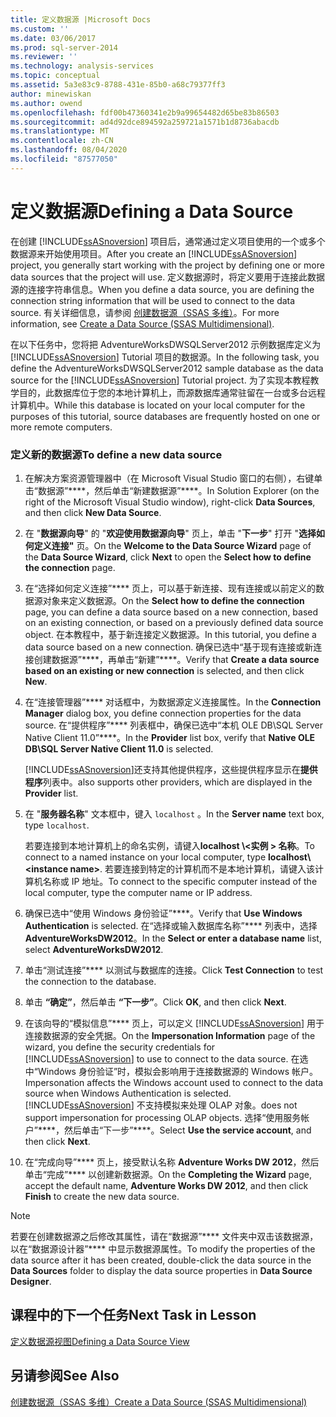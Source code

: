 ```yaml
---
title: 定义数据源 |Microsoft Docs
ms.custom: ''
ms.date: 03/06/2017
ms.prod: sql-server-2014
ms.reviewer: ''
ms.technology: analysis-services
ms.topic: conceptual
ms.assetid: 5a3e83c9-8788-431e-85b0-a68c79377ff3
author: minewiskan
ms.author: owend
ms.openlocfilehash: fdf00b47360341e2b9a99654482d65be83b86503
ms.sourcegitcommit: ad4d92dce894592a259721a1571b1d8736abacdb
ms.translationtype: MT
ms.contentlocale: zh-CN
ms.lasthandoff: 08/04/2020
ms.locfileid: "87577050"
---
```

# <a name="defining-a-data-source"></a><span data-ttu-id="b5e9d-102">定义数据源</span><span class="sxs-lookup"><span data-stu-id="b5e9d-102">Defining a Data Source</span></span>
  <span data-ttu-id="b5e9d-103">在创建 [!INCLUDE[ssASnoversion](../includes/ssasnoversion-md.md)] 项目后，通常通过定义项目使用的一个或多个数据源来开始使用项目。</span><span class="sxs-lookup"><span data-stu-id="b5e9d-103">After you create an [!INCLUDE[ssASnoversion](../includes/ssasnoversion-md.md)] project, you generally start working with the project by defining one or more data sources that the project will use.</span></span> <span data-ttu-id="b5e9d-104">定义数据源时，将定义要用于连接此数据源的连接字符串信息。</span><span class="sxs-lookup"><span data-stu-id="b5e9d-104">When you define a data source, you are defining the connection string information that will be used to connect to the data source.</span></span> <span data-ttu-id="b5e9d-105">有关详细信息，请参阅 [创建数据源（SSAS 多维）](multidimensional-models/create-a-data-source-ssas-multidimensional.md)。</span><span class="sxs-lookup"><span data-stu-id="b5e9d-105">For more information, see [Create a Data Source &#40;SSAS Multidimensional&#41;](multidimensional-models/create-a-data-source-ssas-multidimensional.md).</span></span>  
  
 <span data-ttu-id="b5e9d-106">在以下任务中，您将把 AdventureWorksDWSQLServer2012 示例数据库定义为 [!INCLUDE[ssASnoversion](../includes/ssasnoversion-md.md)] Tutorial 项目的数据源。</span><span class="sxs-lookup"><span data-stu-id="b5e9d-106">In the following task, you define the AdventureWorksDWSQLServer2012 sample database as the data source for the [!INCLUDE[ssASnoversion](../includes/ssasnoversion-md.md)] Tutorial project.</span></span> <span data-ttu-id="b5e9d-107">为了实现本教程教学目的，此数据库位于您的本地计算机上，而源数据库通常驻留在一台或多台远程计算机中。</span><span class="sxs-lookup"><span data-stu-id="b5e9d-107">While this database is located on your local computer for the purposes of this tutorial, source databases are frequently hosted on one or more remote computers.</span></span>  
  
### <a name="to-define-a-new-data-source"></a><span data-ttu-id="b5e9d-108">定义新的数据源</span><span class="sxs-lookup"><span data-stu-id="b5e9d-108">To define a new data source</span></span>  
  
1.  <span data-ttu-id="b5e9d-109">在解决方案资源管理器中（在 Microsoft Visual Studio 窗口的右侧），右键单击“数据源”\*\*\*\*，然后单击“新建数据源”\*\*\*\*。</span><span class="sxs-lookup"><span data-stu-id="b5e9d-109">In Solution Explorer (on the right of the Microsoft Visual Studio window), right-click **Data Sources**, and then click **New Data Source**.</span></span>  
  
2.  <span data-ttu-id="b5e9d-110">在 "**数据源向导**" 的 "**欢迎使用数据源向导**" 页上，单击 "**下一步**" 打开 "**选择如何定义连接"** 页。</span><span class="sxs-lookup"><span data-stu-id="b5e9d-110">On the **Welcome to the Data Source Wizard** page of the **Data Source Wizard**, click **Next** to open the **Select how to define the connection** page.</span></span>  
  
3.  <span data-ttu-id="b5e9d-111">在“选择如何定义连接”\*\*\*\* 页上，可以基于新连接、现有连接或以前定义的数据源对象来定义数据源。</span><span class="sxs-lookup"><span data-stu-id="b5e9d-111">On the **Select how to define the connection** page, you can define a data source based on a new connection, based on an existing connection, or based on a previously defined data source object.</span></span> <span data-ttu-id="b5e9d-112">在本教程中，基于新连接定义数据源。</span><span class="sxs-lookup"><span data-stu-id="b5e9d-112">In this tutorial, you define a data source based on a new connection.</span></span> <span data-ttu-id="b5e9d-113">确保已选中“基于现有连接或新连接创建数据源”\*\*\*\*，再单击“新建”\*\*\*\*。</span><span class="sxs-lookup"><span data-stu-id="b5e9d-113">Verify that **Create a data source based on an existing or new connection** is selected, and then click **New**.</span></span>  
  
4.  <span data-ttu-id="b5e9d-114">在“连接管理器”\*\*\*\* 对话框中，为数据源定义连接属性。</span><span class="sxs-lookup"><span data-stu-id="b5e9d-114">In the **Connection Manager** dialog box, you define connection properties for the data source.</span></span> <span data-ttu-id="b5e9d-115">在“提供程序”\*\*\*\* 列表框中，确保已选中“本机 OLE DB\SQL Server Native Client 11.0”\*\*\*\*。</span><span class="sxs-lookup"><span data-stu-id="b5e9d-115">In the **Provider** list box, verify that **Native OLE DB\SQL Server Native Client 11.0** is selected.</span></span>  
  
     [!INCLUDE[ssASnoversion](../includes/ssasnoversion-md.md)]<span data-ttu-id="b5e9d-116">还支持其他提供程序，这些提供程序显示在**提供程序**列表中。</span><span class="sxs-lookup"><span data-stu-id="b5e9d-116">also supports other providers, which are displayed in the **Provider** list.</span></span>  
  
5.  <span data-ttu-id="b5e9d-117">在 "**服务器名称**" 文本框中，键入 `localhost` 。</span><span class="sxs-lookup"><span data-stu-id="b5e9d-117">In the **Server name** text box, type `localhost`.</span></span>  
  
     <span data-ttu-id="b5e9d-118">若要连接到本地计算机上的命名实例，请键入**localhost \\<实例 \> 名称**。</span><span class="sxs-lookup"><span data-stu-id="b5e9d-118">To connect to a named instance on your local computer, type **localhost\\<instance name\>**.</span></span> <span data-ttu-id="b5e9d-119">若要连接到特定的计算机而不是本地计算机，请键入该计算机名称或 IP 地址。</span><span class="sxs-lookup"><span data-stu-id="b5e9d-119">To connect to the specific computer instead of the local computer, type the computer name or IP address.</span></span>  
  
6.  <span data-ttu-id="b5e9d-120">确保已选中“使用 Windows 身份验证”\*\*\*\*。</span><span class="sxs-lookup"><span data-stu-id="b5e9d-120">Verify that **Use Windows Authentication** is selected.</span></span> <span data-ttu-id="b5e9d-121">在“选择或输入数据库名称”\*\*\*\* 列表中，选择 **AdventureWorksDW2012**。</span><span class="sxs-lookup"><span data-stu-id="b5e9d-121">In the **Select or enter a database name** list, select **AdventureWorksDW2012**.</span></span>  
  
7.  <span data-ttu-id="b5e9d-122">单击“测试连接”\*\*\*\* 以测试与数据库的连接。</span><span class="sxs-lookup"><span data-stu-id="b5e9d-122">Click **Test Connection** to test the connection to the database.</span></span>  
  
8.  <span data-ttu-id="b5e9d-123">单击 **“确定”**，然后单击 **“下一步”**。</span><span class="sxs-lookup"><span data-stu-id="b5e9d-123">Click **OK**, and then click **Next**.</span></span>  
  
9. <span data-ttu-id="b5e9d-124">在该向导的“模拟信息”\*\*\*\* 页上，可以定义 [!INCLUDE[ssASnoversion](../includes/ssasnoversion-md.md)] 用于连接数据源的安全凭据。</span><span class="sxs-lookup"><span data-stu-id="b5e9d-124">On the **Impersonation Information** page of the wizard, you define the security credentials for [!INCLUDE[ssASnoversion](../includes/ssasnoversion-md.md)] to use to connect to the data source.</span></span> <span data-ttu-id="b5e9d-125">在选中“Windows 身份验证”时，模拟会影响用于连接数据源的 Windows 帐户。</span><span class="sxs-lookup"><span data-stu-id="b5e9d-125">Impersonation affects the Windows account used to connect to the data source when Windows Authentication is selected.</span></span> [!INCLUDE[ssASnoversion](../includes/ssasnoversion-md.md)] <span data-ttu-id="b5e9d-126">不支持模拟来处理 OLAP 对象。</span><span class="sxs-lookup"><span data-stu-id="b5e9d-126">does not support impersonation for processing OLAP objects.</span></span> <span data-ttu-id="b5e9d-127">选择“使用服务帐户”\*\*\*\*，然后单击“下一步”\*\*\*\*。</span><span class="sxs-lookup"><span data-stu-id="b5e9d-127">Select **Use the service account**, and then click **Next**.</span></span>  
  
10. <span data-ttu-id="b5e9d-128">在“完成向导”\*\*\*\* 页上，接受默认名称 **Adventure Works DW 2012**，然后单击“完成”\*\*\*\* 以创建新数据源。</span><span class="sxs-lookup"><span data-stu-id="b5e9d-128">On the **Completing the Wizard** page, accept the default name, **Adventure Works DW 2012**, and then click **Finish** to create the new data source.</span></span>  
  
> [!NOTE]  
>  <span data-ttu-id="b5e9d-129">若要在创建数据源之后修改其属性，请在“数据源”\*\*\*\* 文件夹中双击该数据源，以在“数据源设计器”\*\*\*\* 中显示数据源属性。</span><span class="sxs-lookup"><span data-stu-id="b5e9d-129">To modify the properties of the data source after it has been created, double-click the data source in the **Data Sources** folder to display the data source properties in **Data Source Designer**.</span></span>  
  
## <a name="next-task-in-lesson"></a><span data-ttu-id="b5e9d-130">课程中的下一个任务</span><span class="sxs-lookup"><span data-stu-id="b5e9d-130">Next Task in Lesson</span></span>  
 [<span data-ttu-id="b5e9d-131">定义数据源视图</span><span class="sxs-lookup"><span data-stu-id="b5e9d-131">Defining a Data Source View</span></span>](lesson-1-3-defining-a-data-source-view.md)  
  
## <a name="see-also"></a><span data-ttu-id="b5e9d-132">另请参阅</span><span class="sxs-lookup"><span data-stu-id="b5e9d-132">See Also</span></span>  
 [<span data-ttu-id="b5e9d-133">创建数据源（SSAS 多维）</span><span class="sxs-lookup"><span data-stu-id="b5e9d-133">Create a Data Source &#40;SSAS Multidimensional&#41;</span></span>](multidimensional-models/create-a-data-source-ssas-multidimensional.md)  
  
  
